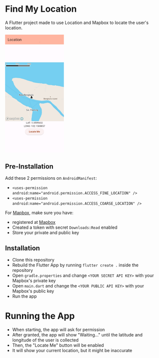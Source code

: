 # Find My Location

A Flutter project made to use Location and Mapbox to locate the user's location.

<img width="192px" src="https://github.com/ululazmi41/2023_flutter_latlong_location/blob/main/assets/screenshot.jpg?raw=true" />

## Pre-Installation

Add these 2 permissions on `AndroidManifest`:

- `<uses-permission android:name="android.permission.ACCESS_FINE_LOCATION" />`
- `<uses-permission android:name="android.permission.ACCESS_COARSE_LOCATION" />`

For [Mapbox](https://www.mapbox.com/), make sure you have:

- registered at [Mapbox](https://www.mapbox.com/)
- Created a token with secret `Downloads:Read` enabled
- Store your private and public key

## Installation

- Clone this repository
- Rebuild the Flutter App by running `flutter create .` inside the repository
- Open `gradle.properties` and change `<YOUR SECRET API KEY>` with your Mapbox's private key
- Open `main.dart` and change the `<YOUR PUBLIC API KEY>` with your Mapbox's public key
- Run the app

# Running the App
- When starting, the app will ask for permission
- After granted, the app will show "Waiting..." until the latitude and longitude of the user is collected
- Then, the "Locate Me" button will be enabled
- It will show your current location, but it might be inaccurate
